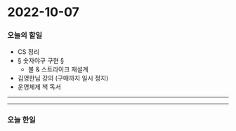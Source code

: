 2022-10-07
==========

### 오늘의 할일
* CS 정리
* § 숫자야구 구현 §
    * 볼 & 스트라이크 재설계
* 김영한님 강의 (구매까지 일시 정지)
* 운영체제 책 독서

<hr/>
<hr/>

### 오늘 한일